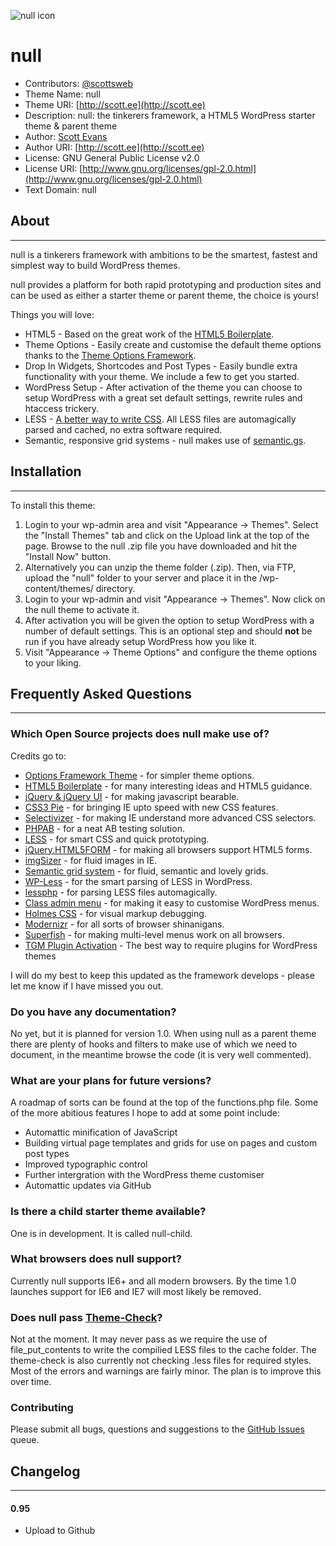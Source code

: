 ![null icon](https://dl.dropbox.com/u/3019972/null.png)

# null

* Contributors: [@scottsweb](http://twitter.com/scottsweb)
* Theme Name: null
* Theme URI: [http://scott.ee](http://scott.ee)
* Description: null: the tinkerers framework, a HTML5 WordPress starter theme & parent theme
* Author: [Scott Evans](http://scott.ee)
* Author URI: [http://scott.ee](http://scott.ee)
* License: GNU General Public License v2.0
* License URI: [http://www.gnu.org/licenses/gpl-2.0.html](http://www.gnu.org/licenses/gpl-2.0.html)
* Text Domain: null

## About
------------

null is a tinkerers framework with ambitions to be the smartest, fastest and simplest way to build WordPress themes. 

null provides a platform for both rapid prototyping and production sites and can be used as either a starter theme or parent theme, the choice is yours! 

Things you will love:

* HTML5 - Based on the great work of the <a href="http://html5boilerplate.com/">HTML5 Boilerplate</a>.
* Theme Options - Easily create and customise the default theme options thanks to the <a href="https://github.com/devinsays/options-framework-theme">Theme Options Framework</a>.
* Drop In Widgets, Shortcodes and Post Types - Easily bundle extra functionality with your theme. We include a few to get you started.
* WordPress Setup - After activation of the theme you can choose to setup WordPress with a great set default settings, rewrite rules and htaccess trickery.
* LESS - <a href="http://lesscss.org/">A better way to write CSS</a>. All LESS files are automagically parsed and cached, no extra software required.
* Semantic, responsive grid systems - null makes use of <a href="http://semantic.gs/">semantic.gs</a>.


## Installation
------------

To install this theme:

1. Login to your wp-admin area and visit "Appearance -> Themes". Select the "Install Themes" tab and click on the Upload link at the top of the page. Browse to the null .zip file you have downloaded and hit the "Install Now" button.
1. Alternatively you can unzip the theme folder (.zip). Then, via FTP, upload the "null" folder to your server and place it in the /wp-content/themes/ directory.
1. Login to your wp-admin and visit "Appearance -> Themes". Now click on the null theme to activate it.
1. After activation you will be given the option to setup WordPress with a number of default settings. This is an optional step and should **not** be run if you have already setup WordPress how you like it.
1. Visit "Appearance -> Theme Options" and configure the theme options to your liking. 

## Frequently Asked Questions
------------

### Which Open Source projects does null make use of?

Credits go to:

* [Options Framework Theme](https://github.com/devinsays/options-framework-theme) - for simpler theme options.
* [HTML5 Boilerplate](http://html5boilerplate.com) - for many interesting ideas and HTML5 guidance.
* [jQuery & jQuery UI](http://jquery.com) - for making javascript bearable.
* [CSS3 Pie](http://css3pie.com) - for bringing IE upto speed with new CSS features.
* [Selectivizer](http://selectivizr.com) - for making IE understand more advanced CSS selectors.
* [PHPAB](http://phpabtest.com) - for a neat AB testing solution.
* [LESS](http://lesscss.org/) - for smart CSS and quick prototyping.
* [jQuery.HTML5FORM](http://www.matiasmancini.com.ar/jquery-plugin-ajax-form-validation-html5.html) - for making all browsers support HTML5 forms.
* [imgSizer](http://unstoppablerobotninja.com/entry/fluid-images/) - for fluid images in IE.
* [Semantic grid system](http://semantic.gs/) - for fluid, semantic and lovely grids.
* [WP-Less](https://github.com/sanchothefat/wp-less) - for the smart parsing of LESS in WordPress.
* [lessphp](http://leafo.net/lessphp/) - for parsing LESS files automagically.
* [Class admin menu](https://gist.github.com/792b7aa5b695d1092520) - for making it easy to customise WordPress menus.
* [Holmes CSS](https://github.com/redroot/holmes) - for visual markup debugging.
* [Modernizr](http://www.modernizr.com/) - for all sorts of browser shinanigans.
* [Superfish](http://users.tpg.com.au/j_birch/plugins/superfish/) - for making multi-level menus work on all browsers.
*  [TGM Plugin Activation](http://tgmpluginactivation.com/) - The best way to require plugins for WordPress themes

I will do my best to keep this updated as the framework develops - please let me know if I have missed you out.

### Do you have any documentation?

No yet, but it is planned for version 1.0. When using null as a parent theme there are plenty of hooks and filters to make use of which we need to document, in the meantime browse the code (it is very well commented).

### What are your plans for future versions?

A roadmap of sorts can be found at the top of the functions.php file. Some of the more abitious features I hope to add at some point include:

* Automattic minification of JavaScript
* Building virtual page templates and grids for use on pages and custom post types
* Improved typographic control
* Further intergration with the WordPress theme customiser
* Automattic updates via GitHub

### Is there a child starter theme available?

One is in development. It is called null-child.

### What browsers does null support?

Currently null supports IE6+ and all modern browsers. By the time 1.0 launches support for IE6 and IE7 will most likely be removed.

### Does null pass [Theme-Check](http://wordpress.org/extend/plugins/theme-check/)?
Not at the moment. It may never pass as we require the use of file_put_contents to write the compilied LESS files to the cache folder. The theme-check is also currently not checking .less files for required styles. Most of the errors and warnings are fairly minor. The plan is to improve this over time.

### Contributing 

Please submit all bugs, questions and suggestions to the [GitHub Issues](https://github.com/scottsweb/null/issues) queue.


## Changelog
------------

#### 0.95
* Upload to Github
